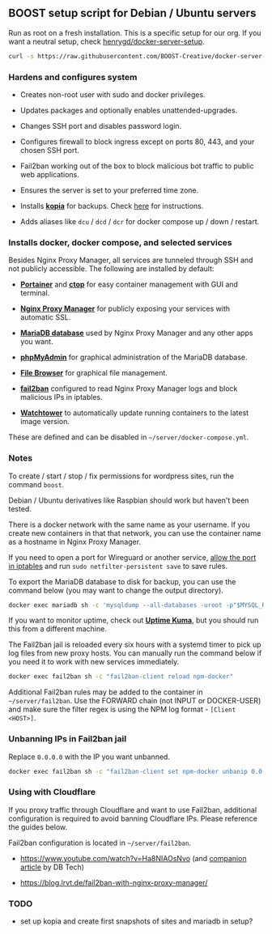 ## BOOST setup script for Debian / Ubuntu servers

Run as root on a fresh installation. This is a specific setup for our org. If you want a neutral setup, check [henrygd/docker-server-setup](https://github.com/henrygd/docker-server-setup).

```bash
curl -s https://raw.githubusercontent.com/BOOST-Creative/docker-server-setup/main/setup.sh > setup.sh && chmod +x ./setup.sh && ./setup.sh
```

### Hardens and configures system

- Creates non-root user with sudo and docker privileges.

- Updates packages and optionally enables unattended-upgrades.

- Changes SSH port and disables password login.

- Configures firewall to block ingress except on ports 80, 443, and your chosen SSH port.

- Fail2ban working out of the box to block malicious bot traffic to public web applications.

- Ensures the server is set to your preferred time zone.

- Installs **[kopia](https://github.com/kopia/kopia)** for backups. Check [here](https://ftlwebservices.com/fast-and-reliable-automated-cloud-backups-with-kopia-and-backblaze/) for instructions.

- Adds aliases like `dcu` / `dcd` / `dcr` for docker compose up / down / restart.

### Installs docker, docker compose, and selected services

Besides Nginx Proxy Manager, all services are tunneled through SSH and not publicly accessible. The following are installed by default:

- **[Portainer](https://github.com/portainer/portainer)** and **[ctop](https://github.com/bcicen/ctop)** for easy container management with GUI and terminal.

- **[Nginx Proxy Manager](https://github.com/NginxProxyManager/nginx-proxy-manager)** for publicly exposing your services with automatic SSL.

- **[MariaDB database](https://hub.docker.com/r/linuxserver/mariadb)** used by Nginx Proxy Manager and any other apps you want.

- **[phpMyAdmin](https://hub.docker.com/r/linuxserver/phpmyadmin)** for graphical administration of the MariaDB database.

- **[File Browser](https://github.com/filebrowser/filebrowser)** for graphical file management.

- **[fail2ban](https://github.com/crazy-max/docker-fail2ban)** configured to read Nginx Proxy Manager logs and block malicious IPs in iptables.

- **[Watchtower](https://github.com/containrrr/watchtower)** to automatically update running containers to the latest image version.

These are defined and can be disabled in `~/server/docker-compose.yml`.

### Notes

To create / start / stop / fix permissions for wordpress sites, run the command `boost`.

Debian / Ubuntu derivatives like Raspbian should work but haven't been tested.

There is a docker network with the same name as your username. If you create new containers in that that network, you can use the container name as a hostname in Nginx Proxy Manager.

If you need to open a port for Wireguard or another service, [allow the port in iptables](https://www.digitalocean.com/community/tutorials/iptables-essentials-common-firewall-rules-and-commands) and run `sudo netfilter-persistent save` to save rules.

To export the MariaDB database to disk for backup, you can use the command below (you may want to change the output directory).

```bash
docker exec mariadb sh -c 'mysqldump --all-databases -uroot -p"$MYSQL_ROOT_PASSWORD"' > ~/mariadb.sql
```

If you want to monitor uptime, check out **[Uptime Kuma](https://github.com/louislam/uptime-kuma)**, but you should run this from a different machine.

The Fail2ban jail is reloaded every six hours with a systemd timer to pick up log files from new proxy hosts. You can manually run the command below if you need it to work with new services immediately.

```bash
docker exec fail2ban sh -c "fail2ban-client reload npm-docker"
```

Additional Fail2ban rules may be added to the container in `~/server/fail2ban`. Use the FORWARD chain (not INPUT or DOCKER-USER) and make sure the filter regex is using the NPM log format - `[Client <HOST>]`.

### Unbanning IPs in Fail2ban jail

Replace `0.0.0.0` with the IP you want unbanned.

```bash
docker exec fail2ban sh -c "fail2ban-client set npm-docker unbanip 0.0.0.0"
```

### Using with Cloudflare

If you proxy traffic through Cloudflare and want to use Fail2ban, additional configuration is required to avoid banning Cloudflare IPs. Please reference the guides below.

Fail2ban configuration is located in `~/server/fail2ban`.

- https://www.youtube.com/watch?v=Ha8NIAOsNvo (and [companion article](https://dbt3ch.com/books/fail2ban/page/how-to-install-and-configure-Fail2ban-to-work-with-nginx-proxy-manager) by DB Tech)

- https://blog.lrvt.de/fail2ban-with-nginx-proxy-manager/

### TODO

- set up kopia and create first snapshots of sites and mariadb in setup?
